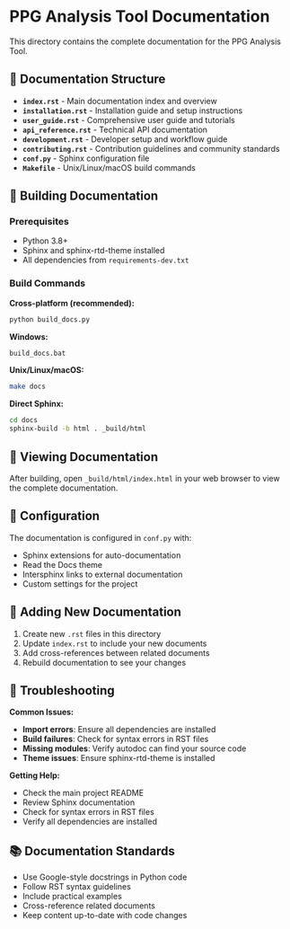 # PPG Analysis Tool Documentation

This directory contains the complete documentation for the PPG Analysis Tool.

## 📁 Documentation Structure

- **`index.rst`** - Main documentation index and overview
- **`installation.rst`** - Installation guide and setup instructions
- **`user_guide.rst`** - Comprehensive user guide and tutorials
- **`api_reference.rst`** - Technical API documentation
- **`development.rst`** - Developer setup and workflow guide
- **`contributing.rst`** - Contribution guidelines and community standards
- **`conf.py`** - Sphinx configuration file
- **`Makefile`** - Unix/Linux/macOS build commands

## 🚀 Building Documentation

### Prerequisites
- Python 3.8+
- Sphinx and sphinx-rtd-theme installed
- All dependencies from `requirements-dev.txt`

### Build Commands

**Cross-platform (recommended):**
```bash
python build_docs.py
```

**Windows:**
```bash
build_docs.bat
```

**Unix/Linux/macOS:**
```bash
make docs
```

**Direct Sphinx:**
```bash
cd docs
sphinx-build -b html . _build/html
```

## 📖 Viewing Documentation

After building, open `_build/html/index.html` in your web browser to view the complete documentation.

## 🔧 Configuration

The documentation is configured in `conf.py` with:
- Sphinx extensions for auto-documentation
- Read the Docs theme
- Intersphinx links to external documentation
- Custom settings for the project

## 📝 Adding New Documentation

1. Create new `.rst` files in this directory
2. Update `index.rst` to include your new documents
3. Add cross-references between related documents
4. Rebuild documentation to see your changes

## 🐛 Troubleshooting

**Common Issues:**
- **Import errors**: Ensure all dependencies are installed
- **Build failures**: Check for syntax errors in RST files
- **Missing modules**: Verify autodoc can find your source code
- **Theme issues**: Ensure sphinx-rtd-theme is installed

**Getting Help:**
- Check the main project README
- Review Sphinx documentation
- Check for syntax errors in RST files
- Verify all dependencies are installed

## 📚 Documentation Standards

- Use Google-style docstrings in Python code
- Follow RST syntax guidelines
- Include practical examples
- Cross-reference related documents
- Keep content up-to-date with code changes
